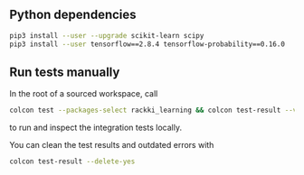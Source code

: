 ## Python dependencies

```bash
pip3 install --user --upgrade scikit-learn scipy
pip3 install --user tensorflow==2.8.4 tensorflow-probability==0.16.0
```

## Run tests manually
In the root of a sourced workspace, call
```bash
colcon test --packages-select rackki_learning && colcon test-result --verbose
```
to run and inspect the integration tests locally.

You can clean the test results and outdated errors with
```bash
colcon test-result --delete-yes
```
